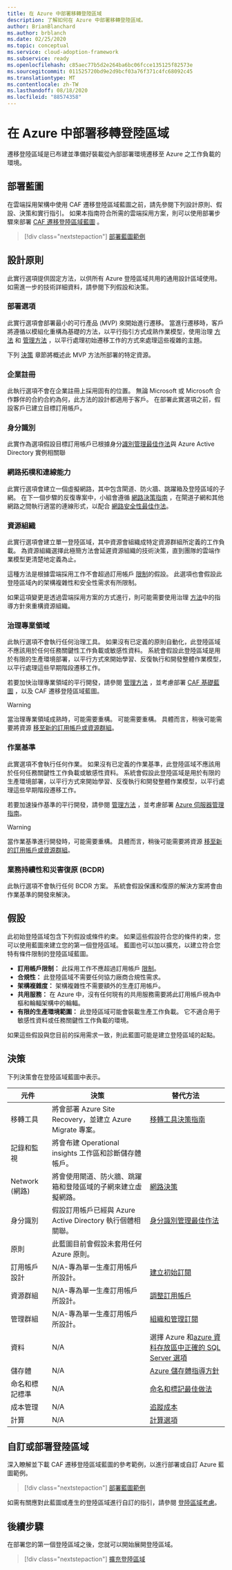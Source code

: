 ```yaml
---
title: 在 Azure 中部署移轉登陸區域
description: 了解如何在 Azure 中部署移轉登陸區域。
author: BrianBlanchard
ms.author: brblanch
ms.date: 02/25/2020
ms.topic: conceptual
ms.service: cloud-adoption-framework
ms.subservice: ready
ms.openlocfilehash: c85aec77b5d2e264ba6bc06fcce135125f82573e
ms.sourcegitcommit: 011525720bd9e2d9bcf03a76f371c4fc68092c45
ms.translationtype: MT
ms.contentlocale: zh-TW
ms.lasthandoff: 08/18/2020
ms.locfileid: "88574358"
---
```

# <a name="deploy-a-migration-landing-zone-in-azure"></a>在 Azure 中部署移轉登陸區域

遷移登陸區域是已布建並準備好裝載從內部部署環境遷移至 Azure 之工作負載的環境。

## <a name="deploy-the-blueprint"></a>部署藍圖

在雲端採用架構中使用 CAF 遷移登陸區域藍圖之前，請先參閱下列設計原則、假設、決策和實行指引。 如果本指南符合所需的雲端採用方案，則可以使用部署步驟來部署 [CAF 遷移登陸區域藍圖](/azure/governance/blueprints/samples/caf-migrate-landing-zone) 。

> [!div class="nextstepaction"]
> [部署藍圖範例](/azure/governance/blueprints/samples/caf-migrate-landing-zone/deploy)

## <a name="design-principles"></a>設計原則

此實行選項提供固定方法，以供所有 Azure 登陸區域共用的通用設計區域使用。 如需進一步的技術詳細資料，請參閱下列假設和決策。

### <a name="deployment-options"></a>部署選項

此實行選項會部署最小的可行產品 (MVP) 來開始進行遷移。 當進行遷移時，客戶將遵循以模組化重構為基礎的方法，以平行指引方式成熟作業模型，使用治理 [方法](../../govern/index.md) 和 [管理方法](../../manage/index.md) ，以平行處理初始遷移工作的方式來處理這些複雜的主題。

下列 [決策](#decisions) 章節將概述此 MVP 方法所部署的特定資源。

### <a name="enterprise-enrollment"></a>企業註冊

此執行選項不會在企業註冊上採用固有的位置。 無論 Microsoft 或 Microsoft 合作夥伴的合約合約為何，此方法的設計都適用于客戶。 在部署此實選項之前，假設客戶已建立目標訂用帳戶。

### <a name="identity"></a>身分識別

此實作為選項假設目標訂用帳戶已根據身分[識別管理最佳作法](/azure/security/fundamentals/identity-management-best-practices?bc=%2fazure%2fcloud-adoption-framework%2f_bread%2ftoc.json&toc=%2fazure%2fcloud-adoption-framework%2ftoc.json)與 Azure Active Directory 實例相關聯

### <a name="network-topology-and-connectivity"></a>網路拓樸和連線能力

此實行選項會建立一個虛擬網路，其中包含閘道、防火牆、跳躍箱及登陸區域的子網。 在下一個步驟的反復專案中，小組會遵循 [網路決策指南](../considerations/networking-options.md) ，在閘道子網和其他網路之間執行適當的連線形式，以配合 [網路安全性最佳作法](/azure/security/fundamentals/network-best-practices?bc=%2fazure%2fcloud-adoption-framework%2f_bread%2ftoc.json&toc=%2fazure%2fcloud-adoption-framework%2ftoc.json)。

### <a name="resource-organization"></a>資源組織

此實行選項會建立單一登陸區域，其中資源會組織成特定資源群組所定義的工作負載。 為資源組織選擇此極簡方法會延遲資源組織的技術決策，直到團隊的雲端作業模型更清楚地定義為止。

這種方法是根據雲端採用工作不會超過訂用帳戶 [限制](/azure/azure-resource-manager/management/azure-subscription-service-limits)的假設。 此選項也會假設此登陸區域內的架構複雜性和安全性需求有所限制。

如果這項變更是透過雲端採用方案的方式進行，則可能需要使用治理 [方法](../../govern/index.md)中的指導方針來重構資源組織。

### <a name="governance-disciplines"></a>治理專業領域

此執行選項不會執行任何治理工具。 如果沒有已定義的原則自動化，此登陸區域不應該用於任何任務關鍵性工作負載或敏感性資料。 系統會假設此登陸區域是用於有限的生產環境部署，以平行方式來開始學習、反復執行和開發整體作業模型，以平行處理這些早期階段遷移工作。

若要加快治理專業領域的平行開發，請參閱 [管理方法](../../govern/index.md) ，並考慮部署 [CAF 基礎藍圖](./foundation-blueprint.md) ，以及 CAF 遷移登陸區域藍圖。

> [!WARNING]
> 當治理專業領域成熟時，可能需要重構。 可能需要重構。 具體而言，稍後可能需要將資源 [移至新的訂用帳戶或資源群組](/azure/azure-resource-manager/management/move-resource-group-and-subscription?bc=%2fazure%2fcloud-adoption-framework%2f_bread%2ftoc.json&toc=%2fazure%2fcloud-adoption-framework%2ftoc.json)。

### <a name="operations-baseline"></a>作業基準

此實選項不會執行任何作業。 如果沒有已定義的作業基準，此登陸區域不應該用於任何任務關鍵性工作負載或敏感性資料。 系統會假設此登陸區域是用於有限的生產環境部署，以平行方式來開始學習、反復執行和開發整體作業模型，以平行處理這些早期階段遷移工作。

若要加速操作基準的平行開發，請參閱 [管理方法](../../manage/index.md) ，並考慮部署 [Azure 伺服器管理指南](../../manage/azure-server-management/index.md)。

> [!WARNING]
> 當作業基準進行開發時，可能需要重構。 具體而言，稍後可能需要將資源 [移至新的訂用帳戶或資源群組](/azure/azure-resource-manager/management/move-resource-group-and-subscription?bc=%2fazure%2fcloud-adoption-framework%2f_bread%2ftoc.json&toc=%2fazure%2fcloud-adoption-framework%2ftoc.json)。

### <a name="business-continuity-and-disaster-recovery-bcdr"></a>業務持續性和災害復原 (BCDR)

此執行選項不會執行任何 BCDR 方案。 系統會假設保護和復原的解決方案將會由作業基準的開發來解決。

## <a name="assumptions"></a>假設

此初始登陸區域包含下列假設或條件約束。 如果這些假設符合您的條件約束，您可以使用藍圖來建立您的第一個登陸區域。 藍圖也可以加以擴充，以建立符合您特有條件限制的登陸區域藍圖。

- **訂用帳戶限制：** 此採用工作不應超過訂用帳戶 [限制](/azure/azure-resource-manager/management/azure-subscription-service-limits)。
- **合規性：** 此登陸區域不需要任何協力廠商合規性需求。
- **架構複雜度：** 架構複雜性不需要額外的生產訂用帳戶。
- **共用服務：** 在 Azure 中，沒有任何現有的共用服務需要將此訂用帳戶視為中樞和輪輻架構中的輪輻。
- **有限的生產環境範圍：** 此登陸區域可能會裝載生產工作負載。 它不適合用于敏感性資料或任務關鍵性工作負載的環境。

如果這些假設與您目前的採用需求一致，則此藍圖可能是建立登陸區域的起點。

## <a name="decisions"></a>決策

下列決策會在登陸區域藍圖中表示。

| 元件                    | 決策                                                                                         | 替代方法                                                                                                                                                                                                                                                                |
|------------------------------|---------------------------------------------------------------------------------------------------|-------------------------------------------------------------------------------------------------------------------------------------------------------------------------------------------------------------------------------------------------------------------------------------- |
| 移轉工具              | 將會部署 Azure Site Recovery，並建立 Azure Migrate 專案。                | [移轉工具決策指南](../../decision-guides/migrate-decision-guide/index.md)                                                                                                                                                                                               |
| 記錄和監視       | 將會布建 Operational insights 工作區和診斷儲存體帳戶。                |                                                                                                                                                                                                                                                                                       |
| Network (網路)                      | 將會使用閘道、防火牆、跳躍箱和登陸區域的子網來建立虛擬網路。  | [網路決策](../considerations/networking-options.md)                                                                                                                                                                                                                       |
| 身分識別                     | 假設訂用帳戶已經與 Azure Active Directory 執行個體相關聯。 | [身分識別管理最佳作法](/azure/security/fundamentals/identity-management-best-practices?bc=%2fazure%2fcloud-adoption-framework%2f_bread%2ftoc.json&toc=%2fazure%2fcloud-adoption-framework%2ftoc.json) |
| 原則                       | 此藍圖目前會假設未套用任何 Azure 原則。                        |                                                                                                                                                                                                                                                                                       |
| 訂用帳戶設計          | N/A-專為單一生產訂用帳戶所設計。                                              | [建立初始訂閱](../azure-best-practices/initial-subscriptions.md)                                                                                                                                                                                                      |
| 資源群組              | N/A-專為單一生產訂用帳戶所設計。                                              | [調整訂用帳戶](../azure-best-practices/scale-subscriptions.md)                                                                                                                                                                                                                 |
| 管理群組            | N/A-專為單一生產訂用帳戶所設計。                                              | [組織和管理訂閱](../azure-best-practices/organize-subscriptions.md)                                                                                                                                                                                                |
| 資料                         | N/A                                                                                               | 選擇 Azure 和[azure 資料存放區](/azure/architecture/guide/technology-choices/data-store-overview)[中正確的 SQL Server 選項](/azure/sql-database/sql-database-paas-vs-sql-server-iaas)                       |
| 儲存體                      | N/A                                                                                               | [Azure 儲存體指導方針](../considerations/storage-options.md)                                                                                                                                                                                                                        |
| 命名和標記標準 | N/A                                                                                               | [命名和標記最佳做法](../azure-best-practices/naming-and-tagging.md)                                                                                                                                                                                                    |
| 成本管理              | N/A                                                                                               | [追蹤成本](../azure-best-practices/track-costs.md)                                                                                                                                                                                                                              |
| 計算                      | N/A                                                                                               | [計算選項](../considerations/compute-options.md)                                                                                                                                                                                                                               |

## <a name="customize-or-deploy-a-landing-zone"></a>自訂或部署登陸區域

深入瞭解並下載 CAF 遷移登陸區域藍圖的參考範例，以進行部署或自訂 Azure 藍圖範例。

> [!div class="nextstepaction"]
> [部署藍圖範例](/azure/governance/blueprints/samples/caf-migrate-landing-zone/deploy)

如需有關應對此藍圖或產生的登陸區域進行自訂的指引，請參閱 [登陸區域考慮](../considerations/index.md)。

## <a name="next-steps"></a>後續步驟

在部署您的第一個登陸區域之後，您就可以開始展開登陸區域。

> [!div class="nextstepaction"]
> [擴充登陸區域](../considerations/index.md)
